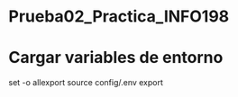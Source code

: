 # Prueba02_Practica_INFO198

# Cargar variables de entorno

set -o allexport
source config/.env
export